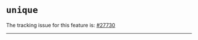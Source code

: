 # `unique`

The tracking issue for this feature is: [#27730]

[#27730]: https://github.com/rust-lang/rust/issues/27730

------------------------
